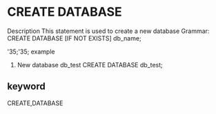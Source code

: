 # CREATE DATABASE
Description
This statement is used to create a new database
Grammar:
CREATE DATABASE [IF NOT EXISTS] db_name;

'35;'35; example
1. New database db_test
CREATE DATABASE db_test;

## keyword
CREATE,DATABASE

